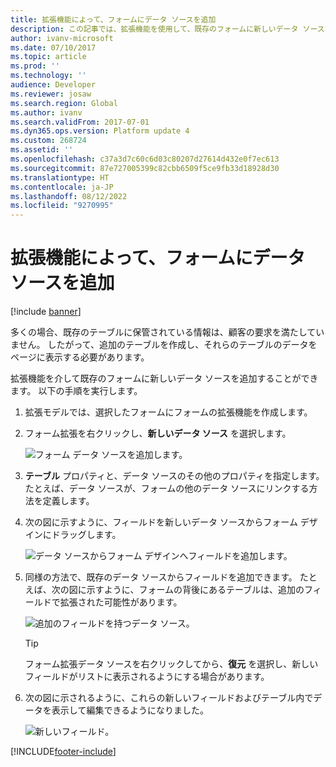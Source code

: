 ```yaml
---
title: 拡張機能によって、フォームにデータ ソースを追加
description: この記事では、拡張機能を使用して、既存のフォームに新しいデータ ソースを追加する方法について説明します。
author: ivanv-microsoft
ms.date: 07/10/2017
ms.topic: article
ms.prod: ''
ms.technology: ''
audience: Developer
ms.reviewer: josaw
ms.search.region: Global
ms.author: ivanv
ms.search.validFrom: 2017-07-01
ms.dyn365.ops.version: Platform update 4
ms.custom: 268724
ms.assetid: ''
ms.openlocfilehash: c37a3d7c60c6d03c80207d27614d432e0f7ec613
ms.sourcegitcommit: 87e727005399c82cbb6509f5ce9fb33d18928d30
ms.translationtype: HT
ms.contentlocale: ja-JP
ms.lasthandoff: 08/12/2022
ms.locfileid: "9270995"
---
```

# <a name="add-data-sources-to-forms-through-extension"></a>拡張機能によって、フォームにデータ ソースを追加

[!include [banner](../includes/banner.md)]

多くの場合、既存のテーブルに保管されている情報は、顧客の要求を満たしていません。 したがって、追加のテーブルを作成し、それらのテーブルのデータをページに表示する必要があります。

拡張機能を介して既存のフォームに新しいデータ ソースを追加することができます。 以下の手順を実行します。

1. 拡張モデルでは、選択したフォームにフォームの拡張機能を作成します。
1. フォーム拡張を右クリックし、**新しいデータ ソース** を選択します。

    ![フォーム データ ソースを追加します。](media/AddFormDataSource01.jpg)

1. **テーブル** プロパティと、データ ソースのその他のプロパティを指定します。 たとえば、データ ソースが、フォームの他のデータ ソースにリンクする方法を定義します。 
1. 次の図に示すように、フィールドを新しいデータ ソースからフォーム デザインにドラッグします。

    ![データ ソースからフォーム デザインへフィールドを追加します。](media/AddFormDataSource02.jpg)

1. 同様の方法で、既存のデータ ソースからフィールドを追加できます。 たとえば、次の図に示すように、フォームの背後にあるテーブルは、追加のフィールドで拡張された可能性があります。

    ![追加のフィールドを持つデータ ソース。](media/AddFormDataSource03.jpg)

    > [!TIP]
    > フォーム拡張データ ソースを右クリックしてから、**復元** を選択し、新しいフィールドがリストに表示されるようにする場合があります。

1. 次の図に示されるように、これらの新しいフィールドおよびテーブル内でデータを表示して編集できるようになりました。

    ![新しいフィールド。](media/AddFormDataSource04.jpg)


[!INCLUDE[footer-include](../../../includes/footer-banner.md)]
